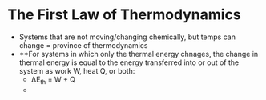 # The First Law of Thermodynamics
- Systems that are not moving/changing chemically, but temps can change = province of thermodynamics
- **For systems in which only the thermal energy chnages, the change in thermal energy is equal to the energy transferred into or out of the system as work W, heat Q, or both:
	- ΔE<sub>th</sub> = W + Q
	- 
